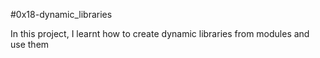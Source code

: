#0x18-dynamic_libraries

In this project, I learnt how to create dynamic libraries from modules and use them